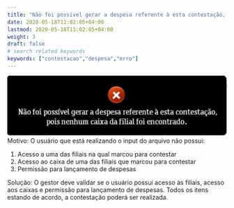 ```yaml
---
title: "Não foi possível gerar a despesa referente à esta contestação, pois nenhum caixa da filial foi encontrado"
date: 2020-05-18T11:02:05+04:00
lastmod: 2020-05-18T11:02:05+04:00
weight: 3
draft: false
# search related keywords
keywords: ["contestacao","despesa","erro"]
---
```


![image example](rejeicao.png "Erro receita")
Motivo: O usuário que está realizando o input do arquivo não possui:
1. Acesso a uma das filiais na qual marcou para contestar
2. Acesso ao caixa de uma das filiais que marcou para contestar
3. Permissão para lançamento de despesas

Solução: O gestor deve validar se o usuário possui acesso às filiais, acesso aos caixas e permissão para lançamento de despesas.
Todos os itens estando de acordo, a contestação poderá ser realizada.

